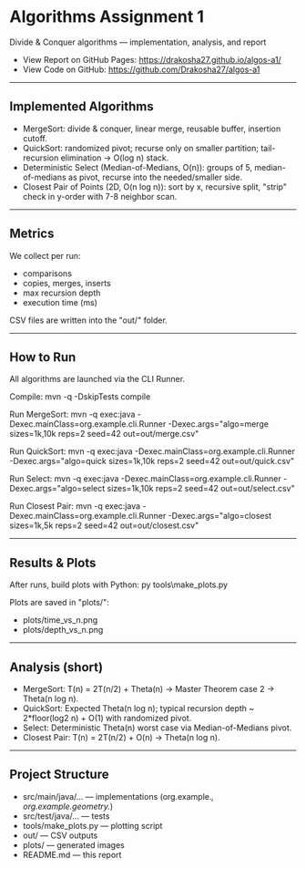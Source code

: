 ﻿# Algorithms Assignment 1

Divide & Conquer algorithms — implementation, analysis, and report

- View Report on GitHub Pages: https://drakosha27.github.io/algos-a1/
- View Code on GitHub: https://github.com/Drakosha27/algos-a1

---

## Implemented Algorithms
- MergeSort: divide & conquer, linear merge, reusable buffer, insertion cutoff.
- QuickSort: randomized pivot; recurse only on smaller partition; tail-recursion elimination -> O(log n) stack.
- Deterministic Select (Median-of-Medians, O(n)): groups of 5, median-of-medians as pivot, recurse into the needed/smaller side.
- Closest Pair of Points (2D, O(n log n)): sort by x, recursive split, "strip" check in y-order with 7-8 neighbor scan.

---

## Metrics
We collect per run:
- comparisons
- copies, merges, inserts
- max recursion depth
- execution time (ms)

CSV files are written into the "out/" folder.

---

## How to Run
All algorithms are launched via the CLI Runner.

Compile:
mvn -q -DskipTests compile

Run MergeSort:
mvn -q exec:java -Dexec.mainClass=org.example.cli.Runner -Dexec.args="algo=merge sizes=1k,10k reps=2 seed=42 out=out/merge.csv"

Run QuickSort:
mvn -q exec:java -Dexec.mainClass=org.example.cli.Runner -Dexec.args="algo=quick sizes=1k,10k reps=2 seed=42 out=out/quick.csv"

Run Select:
mvn -q exec:java -Dexec.mainClass=org.example.cli.Runner -Dexec.args="algo=select sizes=1k,10k reps=2 seed=42 out=out/select.csv"

Run Closest Pair:
mvn -q exec:java -Dexec.mainClass=org.example.cli.Runner -Dexec.args="algo=closest sizes=1k,5k reps=2 seed=42 out=out/closest.csv"

---

## Results & Plots
After runs, build plots with Python:
py tools\make_plots.py

Plots are saved in "plots/":
- plots/time_vs_n.png
- plots/depth_vs_n.png

---

## Analysis (short)
- MergeSort: T(n) = 2T(n/2) + Theta(n) -> Master Theorem case 2 -> Theta(n log n).
- QuickSort: Expected Theta(n log n); typical recursion depth ~ 2*floor(log2 n) + O(1) with randomized pivot.
- Select: Deterministic Theta(n) worst case via Median-of-Medians pivot.
- Closest Pair: T(n) = 2T(n/2) + O(n) -> Theta(n log n).

---

## Project Structure
- src/main/java/...  — implementations (org.example.*, org.example.geometry.*)
- src/test/java/...  — tests
- tools/make_plots.py — plotting script
- out/               — CSV outputs
- plots/             — generated images
- README.md          — this report


